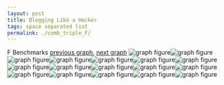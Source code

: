 ```yaml
---
layout: post
title: Blogging Like a Hacker
tags: space separated list
permalink: ./comb_triple_F/
---
```


F Benchmarks
[previous graph](./comb_triple_EGG/), [next graph](./comb_triple_FACE/)
<img src="./images/triple/F/F-AVL_box.png" alt="graph figure"><img src="./images/triple/F/F-A_box.png" alt="graph figure"><img src="./images/triple/F/F-CYPHERD_box.png" alt="graph figure"><img src="./images/triple/F/F-EGG_box.png" alt="graph figure"><img src="./images/triple/F/F-FACE_box.png" alt="graph figure"><img src="./images/triple/F/F-FLOYD_box.png" alt="graph figure"><img src="./images/triple/F/F-F_box.png" alt="graph figure"><img src="./images/triple/F/F-H_box.png" alt="graph figure"><img src="./images/triple/F/F-JSOND_box.png" alt="graph figure"><img src="./images/triple/F/F-K_box.png" alt="graph figure"><img src="./images/triple/F/F-O_box.png" alt="graph figure"><img src="./images/triple/F/F-PDFD_box.png" alt="graph figure"><img src="./images/triple/F/F-RB_box.png" alt="graph figure"><img src="./images/triple/F/F-ROD_box.png" alt="graph figure"><img src="./images/triple/F/F-SMATRIX_box.png" alt="graph figure"><img src="./images/triple/F/F-SORTD_box.png" alt="graph figure"><img src="./images/triple/F/F-ZB_box.png" alt="graph figure">